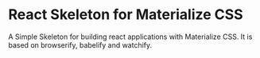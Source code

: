# React Skeleton for Materialize CSS
A Simple Skeleton for building react applications with Materialize CSS. It is based on browserify, babelify and watchify.
